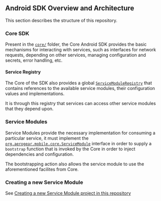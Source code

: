 ## Android SDK Overview and Architecture

This section describes the structure of this repository.

### Core SDK

Present in the [`core/`](../core/) folder, the Core Android SDK provides the basic mechanisms for interacting with services, such as interfaces for network requests, depending on other services, managing configuration and secrets, error handling, etc.

#### Service Registry

The Core of the SDK also provides a global [`ServiceModuleRegistry`](../core/src/main/java/org/aerogear/mobile/core/ServiceModuleRegistry.java) that contains references to the available service modules, their configuration values and implementations.

It is through this registry that services can access other service modules that they depend upon.

### Service Modules

Service Modules provide the necessary implementation for consuming a particular service, it must implement the [`org.aerogear.mobile.core.ServiceModule`](../core/src/main/java/org/aerogear/mobile/core/ServiceModule.java) interface in order to supply a `bootstrap` function that is invoked by the Core in order to inject dependencies and configuration.

The bootstrapping action also allows the service module to use the aforementioned facilites from Core.

### Creating a new Service Module

See [Creating a new Service Module project in this repository](./creating_service_module.md)
